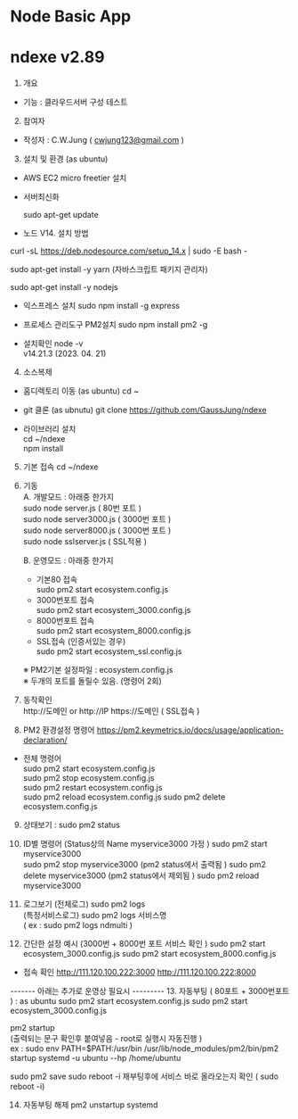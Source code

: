 ﻿# Node Basic App
# ndexe v2.89

1. 개요 
- 기능 :  클라우드서버 구성 테스트  

2. 참여자  
- 작성자 : C.W.Jung ( cwjung123@gmail.com )

3. 설치 및 환경 (as ubuntu) 

- AWS EC2 micro freetier 설치   

- 서버최신화   

  sudo apt-get update

- 노드 V14. 설치 방법

curl -sL https://deb.nodesource.com/setup_14.x | sudo -E bash -  

sudo apt-get install -y yarn   (자바스크립트 패키지 관리자)

sudo apt-get install -y nodejs  

- 익스프레스 설치
sudo npm install -g express
 
- 프로세스 관리도구 PM2설치 
sudo npm install pm2 -g
 
- 설치확인
 node -v    
v14.21.3 (2023. 04. 21)  

 
4. 소스복제 
- 홈디렉토리 이동 (as ubuntu)
cd ~
- git 클론 (as ubnutu)
git clone https://github.com/GaussJung/ndexe 

- 라이브러리 설치     
cd ~/ndexe    
npm install      
 
5. 기본 접속 
  cd ~/ndexe

6. 기동      
    A. 개발모드  : 아래중 한가지    
      sudo node server.js ( 80번 포트 )   
      sudo node server3000.js ( 3000번 포트 )   
      sudo node server8000.js ( 3000번 포트 )   
      sudo node sslserver.js  ( SSL적용 )   

    B. 운영모드  : 아래중 한가지 
    - 기본80 접속  
      sudo pm2 start ecosystem.config.js   
    - 3000번포트 접속     
      sudo pm2 start ecosystem_3000.config.js   
    - 8000번포트 접속     
      sudo pm2 start ecosystem_8000.config.js 
    - SSL접속 (인증서있는 경우)   
      sudo pm2 start ecosystem_ssl.config.js   

    ※ PM2기본 설정파일 :  ecosystem.config.js   
    ※ 두개의 포트를 돌릴수 있음. (명령어 2회)   

7. 동작확인     
http://도메인  or http://IP 
https://도메인 ( SSL접속 )

8. PM2 환경설정 명령어 
https://pm2.keymetrics.io/docs/usage/application-declaration/

- 전체 명령어    
sudo pm2 start ecosystem.config.js      
sudo pm2 stop ecosystem.config.js   
sudo pm2 restart ecosystem.config.js  
sudo pm2 reload ecosystem.config.js 
sudo pm2 delete ecosystem.config.js   

9. 상태보기 : sudo pm2 status 

10. ID별 명령어 (Status상의 Name myservice3000 가정 )
sudo pm2 start myservice3000   
sudo pm2 stop myservice3000    (pm2 status에서 출력됨 )
sudo pm2 delete myservice3000  (pm2 status에서 제외됨 )
sudo pm2 reload myservice3000   
 
11.  로그보기
(전체로그) sudo pm2 logs    
(특정서비스로그) sudo pm2 logs 서비스명     
( ex : sudo pm2 logs ndmulti )    

12. 간단한 설정 예시 (3000번 + 8000번 포트 서비스 확인 )
sudo pm2 start ecosystem_3000.config.js 
sudo pm2 start ecosystem_8000.config.js 

- 접속 확인 
  http://111.120.100.222:3000 
  http://111.120.100.222:8000 

------- 아래는 추가로 운영상 필요시 --------- 
13. 자동부팅 ( 80포트 + 3000번포트 )
: as ubuntu 
sudo pm2 start ecosystem.config.js 
sudo pm2 start ecosystem_3000.config.js 
 
pm2 startup     
(출력되는 문구 확인후 붙여넣음 - root로 실행시 자동진행 )   
ex : sudo env PATH=$PATH:/usr/bin /usr/lib/node_modules/pm2/bin/pm2 startup systemd -u ubuntu --hp /home/ubuntu

sudo pm2 save
sudo reboot -i 
재부팅후에 서비스 바로 올라오는지 확인  ( sudo reboot -i)

14. 자동부팅 해제 
pm2 unstartup systemd
 